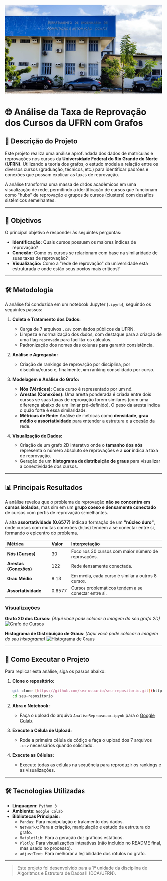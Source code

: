 ![DCA](img.jpg)
# 🌐 Análise da Taxa de Reprovação dos Cursos da UFRN com Grafos

## 📝 Descrição do Projeto

Este projeto realiza uma análise aprofundada dos dados de matrículas e reprovações nos cursos da **Universidade Federal do Rio Grande do Norte (UFRN)**. Utilizando a teoria dos grafos, o estudo modela a relação entre os diversos cursos (graduação, técnicos, etc.) para identificar padrões e conexões que possam explicar as taxas de reprovação.

A análise transforma uma massa de dados acadêmicos em uma visualização de rede, permitindo a identificação de cursos que funcionam como "hubs" de reprovação e grupos de cursos (clusters) com desafios sistêmicos semelhantes.

---

## 🎯 Objetivos

O principal objetivo é responder às seguintes perguntas:

* **Identificação:** Quais cursos possuem os maiores índices de reprovação?
* **Conexão:** Como os cursos se relacionam com base na similaridade de suas taxas de reprovação?
* **Visualização:** Como a "rede de reprovação" da universidade está estruturada e onde estão seus pontos mais críticos?

---

## 🛠️ Metodologia

A análise foi conduzida em um notebook Jupyter (`.ipynb`), seguindo os seguintes passos:

1.  **Coleta e Tratamento dos Dados:**
    * Carga de 7 arquivos `.csv` com dados públicos da UFRN.
    * Limpeza e normalização dos dados, com destaque para a criação de uma flag `reprovado` para facilitar os cálculos.
    * Padronização dos nomes das colunas para garantir consistência.

2.  **Análise e Agregação:**
    * Criação de rankings de reprovação por disciplina, por disciplina/curso e, finalmente, um ranking consolidado por curso.

3.  **Modelagem e Análise do Grafo:**
    * **Nós (Vértices):** Cada curso é representado por um nó.
    * **Arestas (Conexões):** Uma aresta ponderada é criada entre dois cursos se suas taxas de reprovação forem similares (com uma diferença abaixo de um limiar pré-definido). O peso da aresta indica o quão forte é essa similaridade.
    * **Métricas de Rede:** Análise de métricas como **densidade, grau médio e assortatividade** para entender a estrutura e a coesão da rede.

4.  **Visualização de Dados:**
    * Criação de um grafo 2D interativo onde o **tamanho dos nós** representa o número absoluto de reprovações e a **cor** indica a taxa de reprovação.
    * Geração de um **histograma de distribuição de graus** para visualizar a conectividade dos cursos.

---

## 📊 Principais Resultados

A análise revelou que o problema de reprovação **não se concentra em cursos isolados**, mas sim em um **grupo coeso e densamente conectado** de cursos com perfis de reprovação semelhantes.

A alta **assortatividade (0.6577)** indica a formação de um **"núcleo duro"**, onde cursos com muitas conexões (hubs) tendem a se conectar entre si, formando o epicentro do problema.

| Métrica | Valor | Interpretação |
| :--- | :--- | :--- |
| **Nós (Cursos)** | 30 | Foco nos 30 cursos com maior número de reprovações. |
| **Arestas (Conexões)**| 122 | Rede densamente conectada. |
| **Grau Médio** | 8.13 | Em média, cada curso é similar a outros 8 cursos. |
| **Assortatividade** | 0.6577 | Cursos problemáticos tendem a se conectar entre si. |

### Visualizações

**Grafo 2D dos Cursos:**
*(Aqui você pode colocar a imagem do seu grafo 2D)*
![Grafo de Cursos](caminho/para/sua/imagem_do_grafo.png)

**Histograma de Distribuição de Graus:**
*(Aqui você pode colocar a imagem do seu histograma)*
![Histograma de Graus](caminho/para/sua/imagem_do_histograma.png)

---

## 🚀 Como Executar o Projeto

Para replicar esta análise, siga os passos abaixo:

1.  **Clone o repositório:**
    ```bash
    git clone [https://github.com/seu-usuario/seu-repositorio.git](https://github.com/seu-usuario/seu-repositorio.git)
    cd seu-repositorio
    ```

2.  **Abra o Notebook:**
    * Faça o upload do arquivo `AnaliseReprovacao.ipynb` para o [Google Colab](https://colab.research.google.com/).

3.  **Execute a Célula de Upload:**
    * Rode a primeira célula de código e faça o upload dos 7 arquivos `.csv` necessários quando solicitado.

4.  **Execute as Células:**
    * Execute todas as células na sequência para reproduzir os rankings e as visualizações.

---

## 🛠️ Tecnologias Utilizadas

* **Linguagem:** `Python 3`
* **Ambiente:** `Google Colab`
* **Bibliotecas Principais:**
    * `Pandas`: Para manipulação e tratamento dos dados.
    * `NetworkX`: Para a criação, manipulação e estudo da estrutura do grafo.
    * `Matplotlib`: Para a geração dos gráficos estáticos.
    * `Plotly`: Para visualizações interativas (não incluído no README final, mas usado no processo).
    * `adjustText`: Para melhorar a legibilidade dos rótulos no grafo.

---

> Este projeto foi desenvolvido para a 1ª unidade da disciplina de Algoritmos e Estrutura de Dados II (DCA/UFRN).
